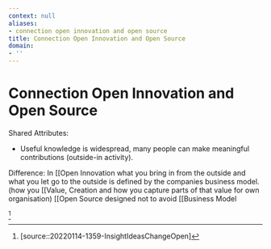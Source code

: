 ```yaml
---
context: null
aliases:
- connection open innovation and open source
title: Connection Open Innovation and Open Source
domain:
- ''
---
```


# Connection Open Innovation and Open Source

Shared Attributes:
- Useful knowledge is widespread, many people can make meaningful contributions (outside-in activity).

Difference:
In [[Open Innovation what you bring in from the outside and what you let go to the outside is defined by the companies business model. (how you [[Value, Creation and how you capture parts of that value for own organisation)
[[Open Source designed not to avoid [[Business Model

[^1]

[^1]: [source::20220114-1359-InsightIdeasChangeOpen]
